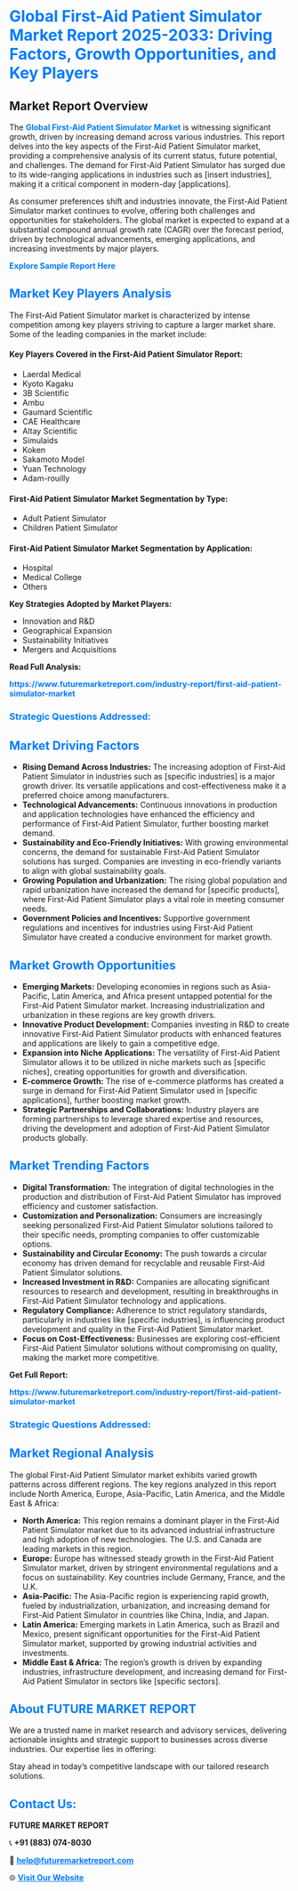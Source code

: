 <h1 style="color: #007BFF;">Global First-Aid Patient Simulator Market Report 2025-2033: Driving Factors, Growth Opportunities, and Key Players</h1>

<section id="overview">
<h2>Market Report Overview</h2>
<p>The <a href="https://www.futuremarketreport.com/industry-report/first-aid-patient-simulator-market" style="color: #007BFF; text-decoration: none;"><strong>Global First-Aid Patient Simulator Market</strong></a> is witnessing significant growth, driven by increasing demand across various industries. This report delves into the key aspects of the First-Aid Patient Simulator market, providing a comprehensive analysis of its current status, future potential, and challenges. The demand for First-Aid Patient Simulator has surged due to its wide-ranging applications in industries such as [insert industries], making it a critical component in modern-day [applications].</p>
<p>As consumer preferences shift and industries innovate, the First-Aid Patient Simulator market continues to evolve, offering both challenges and opportunities for stakeholders. The global market is expected to expand at a substantial compound annual growth rate (CAGR) over the forecast period, driven by technological advancements, emerging applications, and increasing investments by major players.</p>
</section>

<section id="overview">
<p><a href="https://www.futuremarketreport.com/request-sample/reportId=80271" style="color: #007BFF; text-decoration: none;"><strong>Explore Sample Report Here</strong></a></p>
</section>

<section id="key-players">
<h2 style="color: #007BFF;">Market Key Players Analysis</h2>
<p>The First-Aid Patient Simulator market is characterized by intense competition among key players striving to capture a larger market share. Some of the leading companies in the market include:</p>
<h4>Key Players Covered in the First-Aid Patient Simulator Report:</h4>
<ul><li>Laerdal Medical</li><li>Kyoto Kagaku</li><li>3B Scientific</li><li>Ambu</li><li>Gaumard Scientific</li><li>CAE Healthcare</li><li>Altay Scientific</li><li>Simulaids</li><li>Koken</li><li>Sakamoto Model</li><li>Yuan Technology</li><li>Adam-rouilly</li></ul>
<h4>First-Aid Patient Simulator Market Segmentation by Type:</h4>
<ul><li>Adult Patient Simulator</li><li>Children Patient Simulator</li></ul>

<h4>First-Aid Patient Simulator Market Segmentation by Application:</h4>
<ul><li>Hospital</li><li>Medical College</li><li>Others</li></ul>
<p><strong>Key Strategies Adopted by Market Players:</strong></p>
<ul>
<li>Innovation and R&D</li>
<li>Geographical Expansion</li>
<li>Sustainability Initiatives</li>
<li>Mergers and Acquisitions</li>
</ul>
</section>

<section>
<p><strong>Read Full Analysis: </strong></p><a href="https://www.futuremarketreport.com/industry-report/first-aid-patient-simulator-market" style="color: #007BFF; text-decoration: none;"><strong>https://www.futuremarketreport.com/industry-report/first-aid-patient-simulator-market</strong></a>
<h3 style="color: #007BFF;">Strategic Questions Addressed:</h3>
</section>

<section id="driving-factors">
<h2 style="color: #007BFF;">Market Driving Factors</h2>
<ul>
<li><strong>Rising Demand Across Industries:</strong> The increasing adoption of First-Aid Patient Simulator in industries such as [specific industries] is a major growth driver. Its versatile applications and cost-effectiveness make it a preferred choice among manufacturers.</li>
<li><strong>Technological Advancements:</strong> Continuous innovations in production and application technologies have enhanced the efficiency and performance of First-Aid Patient Simulator, further boosting market demand.</li>
<li><strong>Sustainability and Eco-Friendly Initiatives:</strong> With growing environmental concerns, the demand for sustainable First-Aid Patient Simulator solutions has surged. Companies are investing in eco-friendly variants to align with global sustainability goals.</li>
<li><strong>Growing Population and Urbanization:</strong> The rising global population and rapid urbanization have increased the demand for [specific products], where First-Aid Patient Simulator plays a vital role in meeting consumer needs.</li>
<li><strong>Government Policies and Incentives:</strong> Supportive government regulations and incentives for industries using First-Aid Patient Simulator have created a conducive environment for market growth.</li>
</ul>
</section>

<section id="growth-opportunities">
<h2 style="color: #007BFF;">Market Growth Opportunities</h2>
<ul>
<li><strong>Emerging Markets:</strong> Developing economies in regions such as Asia-Pacific, Latin America, and Africa present untapped potential for the First-Aid Patient Simulator market. Increasing industrialization and urbanization in these regions are key growth drivers.</li>
<li><strong>Innovative Product Development:</strong> Companies investing in R&D to create innovative First-Aid Patient Simulator products with enhanced features and applications are likely to gain a competitive edge.</li>
<li><strong>Expansion into Niche Applications:</strong> The versatility of First-Aid Patient Simulator allows it to be utilized in niche markets such as [specific niches], creating opportunities for growth and diversification.</li>
<li><strong>E-commerce Growth:</strong> The rise of e-commerce platforms has created a surge in demand for First-Aid Patient Simulator used in [specific applications], further boosting market growth.</li>
<li><strong>Strategic Partnerships and Collaborations:</strong> Industry players are forming partnerships to leverage shared expertise and resources, driving the development and adoption of First-Aid Patient Simulator products globally.</li>
</ul>
</section>

<section id="trending-factors">
<h2 style="color: #007BFF;">Market Trending Factors</h2>
<ul>
<li><strong>Digital Transformation:</strong> The integration of digital technologies in the production and distribution of First-Aid Patient Simulator has improved efficiency and customer satisfaction.</li>
<li><strong>Customization and Personalization:</strong> Consumers are increasingly seeking personalized First-Aid Patient Simulator solutions tailored to their specific needs, prompting companies to offer customizable options.</li>
<li><strong>Sustainability and Circular Economy:</strong> The push towards a circular economy has driven demand for recyclable and reusable First-Aid Patient Simulator solutions.</li>
<li><strong>Increased Investment in R&D:</strong> Companies are allocating significant resources to research and development, resulting in breakthroughs in First-Aid Patient Simulator technology and applications.</li>
<li><strong>Regulatory Compliance:</strong> Adherence to strict regulatory standards, particularly in industries like [specific industries], is influencing product development and quality in the First-Aid Patient Simulator market.</li>
<li><strong>Focus on Cost-Effectiveness:</strong> Businesses are exploring cost-efficient First-Aid Patient Simulator solutions without compromising on quality, making the market more competitive.</li>
</ul>
</section>

<section>
<p><strong>Get Full Report: </strong></p><a href="https://www.futuremarketreport.com/industry-report/first-aid-patient-simulator-market" style="color: #007BFF; text-decoration: none;"><strong>https://www.futuremarketreport.com/industry-report/first-aid-patient-simulator-market</strong></a>
<h3 style="color: #007BFF;">Strategic Questions Addressed:</h3>
</section>


<section id="regional-analysis">
<h2 style="color: #007BFF;">Market Regional Analysis</h2>
<p>The global First-Aid Patient Simulator market exhibits varied growth patterns across different regions. The key regions analyzed in this report include North America, Europe, Asia-Pacific, Latin America, and the Middle East & Africa:</p>
<ul>
<li><strong>North America:</strong> This region remains a dominant player in the First-Aid Patient Simulator market due to its advanced industrial infrastructure and high adoption of new technologies. The U.S. and Canada are leading markets in this region.</li>
<li><strong>Europe:</strong> Europe has witnessed steady growth in the First-Aid Patient Simulator market, driven by stringent environmental regulations and a focus on sustainability. Key countries include Germany, France, and the U.K.</li>
<li><strong>Asia-Pacific:</strong> The Asia-Pacific region is experiencing rapid growth, fueled by industrialization, urbanization, and increasing demand for First-Aid Patient Simulator in countries like China, India, and Japan.</li>
<li><strong>Latin America:</strong> Emerging markets in Latin America, such as Brazil and Mexico, present significant opportunities for the First-Aid Patient Simulator market, supported by growing industrial activities and investments.</li>
<li><strong>Middle East & Africa:</strong> The region’s growth is driven by expanding industries, infrastructure development, and increasing demand for First-Aid Patient Simulator in sectors like [specific sectors].</li>
</ul>
</section>

<footer>
<h2 style="color: #007BFF;">About FUTURE MARKET REPORT</h2>
<p>We are a trusted name in market research and advisory services, delivering actionable insights and strategic support to businesses across diverse industries. Our expertise lies in offering:</p>

<p>Stay ahead in today’s competitive landscape with our tailored research solutions.</p>

<h2 style="color: #007BFF;">Contact Us:</h2>
<p><strong>FUTURE MARKET REPORT</strong></p>
<p>📞 <strong>+91 (883) 074-8030</strong></p>
<p>📧 <strong><a href="mailto:help@futuremarketreport.com" style="color: #007BFF;">help@futuremarketreport.com</a></strong></p>
<p>🌐 <strong><a href="https://www.futuremarketreport.com/" style="color: #007BFF;">Visit Our Website</a></strong></p>
</footer>